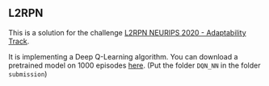 ## L2RPN

This is a solution for the challenge [L2RPN NEURIPS 2020 - Adaptability Track](https://competitions.codalab.org/competitions/25427#participate-submit_results).

It is implementing a Deep Q-Learning algorithm. You can download a pretrained model on 1000 episodes [here]().
(Put the folder `DQN_NN` in the folder `submission`)